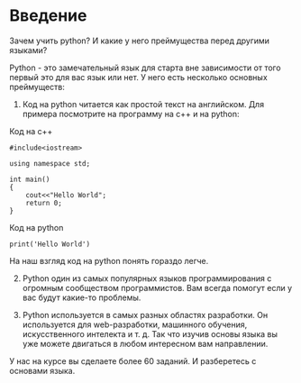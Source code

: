 # Введение

Зачем учить python? И какие у него преймущества перед другими языками?

Python - это замечательный язык для старта вне зависимости от того первый это для вас язык или нет. У него есть несколько основных преймуществ: 

1. Код на python читается как простой текст на английском. Для примера посмотрите на программу на c++ и на python:

Код на c++
```
#include<iostream>  
  
using namespace std; 
  
int main() 
{ 
    cout<<"Hello World";       
    return 0; 
} 
```

Код на python
```
print('Hello World')
```

На наш взгляд код на python понять гораздо легче.

2. Python один из самых популярных языков программирования с огромным сообществом программистов. Вам всегда помогут если у вас будут какие-то проблемы.

3. Python используется в самых разных областях разработки. Он используется для web-разработки, машинного обучения, искусственного интелекта и т. д. Так что изучив основы языка вы уже можете двигаться в любом интересном вам направлении. 

У нас на  курсе вы сделаете более 60 заданий. И разберетесь с основами языка.